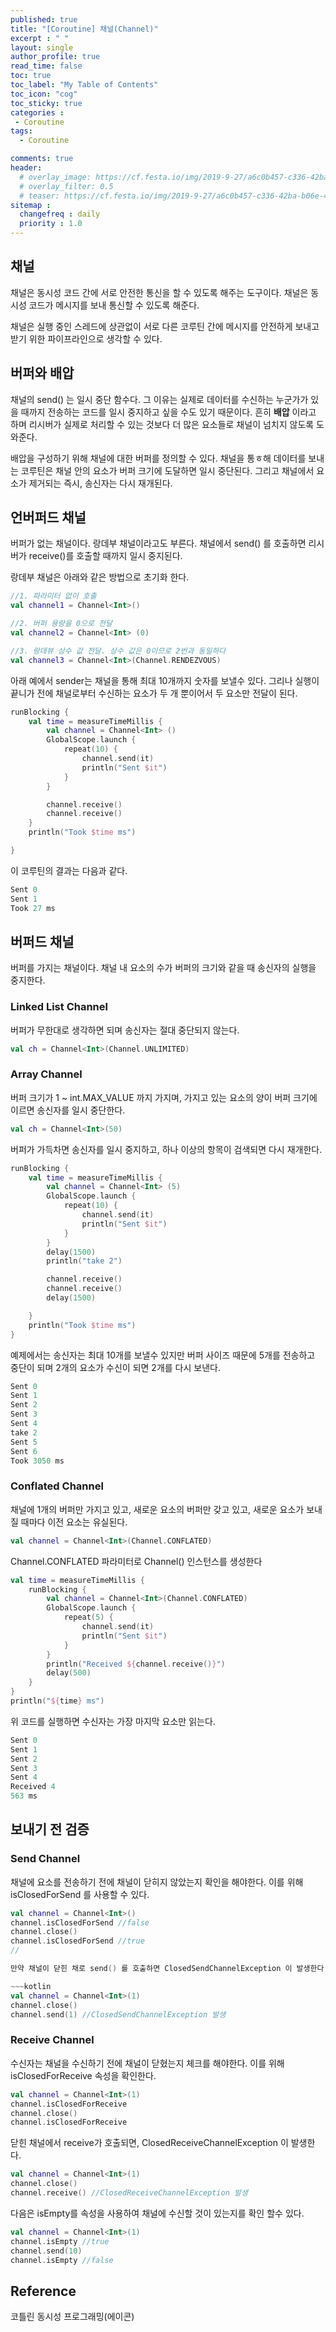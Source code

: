 ```yaml
---
published: true
title: "[Coroutine] 채널(Channel)"
excerpt : " "
layout: single
author_profile: true
read_time: false
toc: true
toc_label: "My Table of Contents"
toc_icon: "cog"
toc_sticky: true
categories :
 - Coroutine
tags: 	
  - Coroutine	

comments: true
header:
  # overlay_image: https://cf.festa.io/img/2019-9-27/a6c0b457-c336-42ba-b06e-462de90ada91.jpg
  # overlay_filter: 0.5
  # teaser: https://cf.festa.io/img/2019-9-27/a6c0b457-c336-42ba-b06e-462de90ada91.jpg
sitemap :
  changefreq : daily
  priority : 1.0
---
```


## 채널

채널은 동시성 코드 간에 서로 안전한 통신을 할 수 있도록 해주는 도구이다. 채널은 동시성 코드가 메시지를 보내 통신할 수 있도록 해준다.

채널은 실행 중인 스레드에 상관없이 서로 다른 코루틴 간에 메시지를 안전하게 보내고 받기 위한 파이프라인으로 생각할 수 있다.

## 버퍼와 배압

채널의 send() 는 일시 중단 함수다. 그 이유는 실제로 데이터를 수신하는 누군가가 있을 때까지 전송하는 코드를 일시 중지하고 싶을 수도 있기 때문이다. 흔히 __배압__ 이라고 하며 리시버가 실제로 처리할 수 있는 것보다 더 많은 요소들로 채널이 넘치지 않도록 도와준다.

배압을 구성하기 위해 채널에 대한 버퍼를 정의할 수 있다. 채널을 통ㅎ해 데이터를 보내는 코루틴은 채널 안의 요소가 버퍼 크기에 도달하면 일시 중단된다. 그리고 채널에서 요소가 제거되는 즉시, 송신자는 다시 재개된다.

## 언버퍼드 채널

버퍼가 없는 채널이다. 랑데부 채널이라고도 부른다. 채널에서 send() 를 호출하면 리시버가 receive()를 호출할 때까지 일시 중지된다.

랑데부 채널은 아래와 같은 방법으로 초기화 한다.

~~~kotlin
//1. 파라미터 없이 호출
val channel1 = Channel<Int>()

//2. 버퍼 용량을 0으로 전달
val channel2 = Channel<Int> (0)

//3. 랑데뷰 상수 값 전달. 상수 값은 0이므로 2번과 동일하다
val channel3 = Channel<Int>(Channel.RENDEZVOUS)
~~~

아래 예에서 sender는 채널을 통해 최대 10개까지 숫자를 보낼수 있다. 그리나 실행이 끝니가 전에 채널로부터 수신하는 요소가 두 개 뿐이어서 두 요소만 전달이 된다.

~~~kotlin
runBlocking {
    val time = measureTimeMillis {
        val channel = Channel<Int> ()
        GlobalScope.launch {
            repeat(10) {
                channel.send(it)
                println("Sent $it")
            }
        }

        channel.receive()
        channel.receive()
    }
    println("Took $time ms")

}
~~~

이 코루틴의 결과는 다음과 같다.

~~~kotlin
Sent 0
Sent 1
Took 27 ms
~~~

## 버퍼드 채널

버퍼를 가지는 채널이다. 채널 내 요소의 수가 버퍼의 크기와 같을 때 송신자의 실행을 중지한다. 

### Linked List Channel

버퍼가 무한대로 생각하면 되며 송신자는 절대 중단되지 않는다.

~~~kotlin
val ch = Channel<Int>(Channel.UNLIMITED)
~~~

### Array Channel

버퍼 크기가 1 ~ int.MAX_VALUE 까지 가지며, 가지고 있는 요소의 양이 버퍼 크기에 이르면 송신자를 일시 중단한다.

~~~kotlin
val ch = Channel<Int>(50)
~~~

버퍼가 가득차면 송신자를 일시 중지하고, 하나 이상의 항목이 검색되면 다시 재개한다.

~~~kotlin
runBlocking {
    val time = measureTimeMillis {
        val channel = Channel<Int> (5)
        GlobalScope.launch {
            repeat(10) {
                channel.send(it)
                println("Sent $it")
            }
        }
        delay(1500)
        println("take 2")

        channel.receive()
        channel.receive()
        delay(1500)

    }
    println("Took $time ms")
}
~~~

예제에서는 송신자는 최대 10개를 보낼수 있지만 버퍼 사이즈 때문에 5개를 전송하고 중단이 되며 2개의 요소가 수신이 되면 2개를 다시 보낸다.

~~~kotlin
Sent 0
Sent 1
Sent 2
Sent 3
Sent 4
take 2
Sent 5
Sent 6
Took 3050 ms
~~~

### Conflated Channel

채널에 1개의 버퍼만 가지고 있고, 새로운 요소의 버퍼만 갖고 있고, 새로운 요소가 보내질 때마다 이전 요소는 유실된다.

~~~kotlin
val channel = Channel<Int>(Channel.CONFLATED)
~~~

Channel.CONFLATED 파라미터로 Channel() 인스턴스를 생성한다

~~~kotlin
val time = measureTimeMillis {
    runBlocking {
        val channel = Channel<Int>(Channel.CONFLATED)
        GlobalScope.launch {
            repeat(5) {
                channel.send(it)
                println("Sent $it")
            }
        }
        println("Received ${channel.receive()}")
        delay(500)
    }
}
println("${time} ms")
~~~

위 코드를 실행하면 수신자는 가장 마지막 요소만 읽는다.

~~~kotlin
Sent 0
Sent 1
Sent 2
Sent 3
Sent 4
Received 4
563 ms
~~~

## 보내기 전 검증

### Send Channel

채널에 요소를 전송하기 전에 채널이 닫히지 않았는지 확인을 해야한다. 이를 위해 isClosedForSend 를 사용할 수 있다.

~~~kotlin
val channel = Channel<Int>()
channel.isClosedForSend //false
channel.close() 
channel.isClosedForSend //true
//

만약 채널이 닫힌 채로 send() 를 호출하면 ClosedSendChannelException 이 발생한다.

~~~kotlin
val channel = Channel<Int>(1)
channel.close()
channel.send(1) //ClosedSendChannelException 발생
~~~

### Receive Channel

수신자는 채널을 수신하기 전에 채널이 닫혔는지 체크를 해야한다. 이를 위해 isClosedForReceive 속성을 확인한다.

~~~kotlin
val channel = Channel<Int>(1)
channel.isClosedForReceive
channel.close()
channel.isClosedForReceive
~~~

닫힌 채널에서 receive가 호출되면, ClosedReceiveChannelException 이 발생한다.

~~~kotlin
val channel = Channel<Int>(1)
channel.close()
channel.receive() //ClosedReceiveChannelException 발생
~~~

다음은 isEmpty를 속성을 사용하여 채널에 수신할 것이 있는지를 확인 할수 있다.

~~~kotlin
val channel = Channel<Int>(1)
channel.isEmpty //true
channel.send(10)
channel.isEmpty //false
~~~

## Reference

코틀린 동시성 프로그래밍(에이콘)